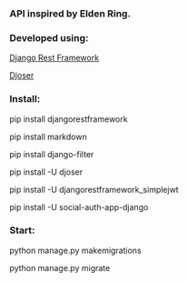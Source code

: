 <h3>API inspired by Elden Ring.</h3>


<h3>Developed using: </h3>

[Django Rest Framework](https://www.django-rest-framework.org)

[Djoser](https://djoser.readthedocs.io/en/latest/)

<h3>Install: </h3>
pip install djangorestframework

pip install markdown       

pip install django-filter

pip install -U djoser

pip install -U djangorestframework_simplejwt

pip install -U social-auth-app-django


<h3>Start:</h3>

python manage.py makemigrations

python manage.py migrate
